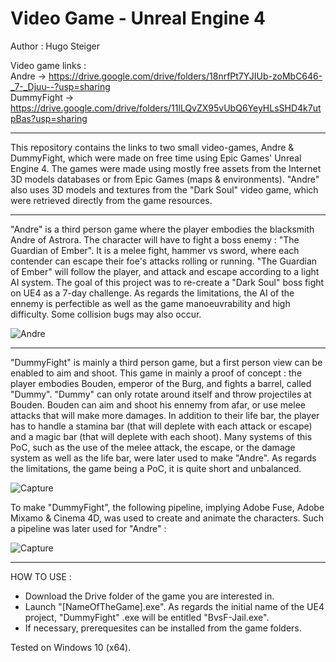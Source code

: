 # Video Game - Unreal Engine 4

Author : Hugo Steiger

Video game links :  
Andre -> https://drive.google.com/drive/folders/18nrfPt7YJIUb-zoMbC646-_7-_Djuu--?usp=sharing  
DummyFight -> https://drive.google.com/drive/folders/11lLQvZX95vUbQ6YeyHLsSHD4k7utpBas?usp=sharing

-------------------------------------------------------------------------------------------------------------------------------------------------------------

This repository contains the links to two small video-games, Andre & DummyFight, which were made on free time using Epic Games' Unreal Engine 4. The games were made using mostly free assets from the Internet 3D models databases or from Epic Games (maps & environments). "Andre" also uses 3D models and textures from the "Dark Soul" video game, which were retrieved directly from the game resources. 

-------------------------------------------------------------------------------------------------------------------------------------------------------------

"Andre" is a third person game where the player embodies the blacksmith Andre of Astrora. The character will have to fight a boss enemy : "The Guardian of Ember". It is a melee fight, hammer vs sword, where each contender can escape their foe's attacks rolling or running. "The Guardian of Ember" will follow the player, and attack and escape according to a light AI system. The goal of this project was to re-create a "Dark Soul" boss fight on UE4 as a 7-day challenge. As regards the limitations, the AI of the ennemy is perfectible as well as the game manoeuvrability and high difficulty. Some collision bugs may also occur.

![Andre](https://user-images.githubusercontent.com/106969232/182227423-e3c968f6-e08c-4c1f-ba53-c3356be2c252.JPG)  

-------------------------------------------------------------------------------------------------------------------------------------------------------------
"DummyFight" is mainly a third person game, but a first person view can be enabled to aim and shoot. This game in mainly a proof of concept : the player embodies Bouden, emperor of the Burg, and fights a barrel, called "Dummy". "Dummy" can only rotate around itself and throw projectiles at Bouden. Bouden can aim and shoot his ennemy from afar, or use melee attacks that will make more damages. In addition to their life bar, the player has to handle a stamina bar (that will deplete with each attack or escape) and a magic bar (that will deplete with each shoot). Many systems of this PoC, such as the use of the melee attack, the escape, or the damage system as well as the life bar, were later used to make "Andre". As regards the limitations, the game being a PoC, it is quite short and unbalanced.

![Capture](https://user-images.githubusercontent.com/106969232/182229828-5ade78b1-b865-483f-8fa5-a61744543803.JPG)

To make "DummyFight", the following pipeline, implying Adobe Fuse, Adobe Mixamo & Cinema 4D, was used to create and animate the characters. Such a pipeline was later used for "Andre" :

![Capture](https://user-images.githubusercontent.com/106969232/182231967-45bc9bd8-d2a7-408a-bb25-a705744613c8.JPG)

-------------------------------------------------------------------------------------------------------------------------------------------------------------
HOW TO USE :
- Download the Drive folder of the game you are interested in.
- Launch  "[NameOfTheGame].exe". As regards the initial name of the UE4 project, "DummyFight" .exe will be entitled "BvsF-Jail.exe".
- If necessary, prerequesites can be installed from the game folders.

Tested on Windows 10 (x64).

